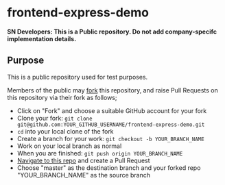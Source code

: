 # frontend-express-demo

**SN Developers: This is a Public repository. Do not add company-specifc implementation details.**

## Purpose 

This is a public repository used for test purposes.

Members of the public may [fork](https://docs.github.com/en/github/collaborating-with-issues-and-pull-requests/about-forks) this repository, and raise Pull Requests on this repository via their fork as follows;

* Click on "Fork" and choose a suitable GitHub account for your fork
* Clone your fork: `git clone git@github.com:YOUR_GITHUB_USERNAME/frontend-express-demo.git`
* `cd` into your local clone of the fork
* Create a branch for your work: `git checkout -b YOUR_BRANCH_NAME`
* Work on your local branch as normal
* When you are finished: `git push origin YOUR_BRANCH_NAME`
* [Navigate to this repo](https://github.com/springernature/frontend-express-demo/pulls) and create a Pull Request
* Choose "master" as the destination branch and your forked repo "YOUR_BRANCH_NAME" as the source branch

